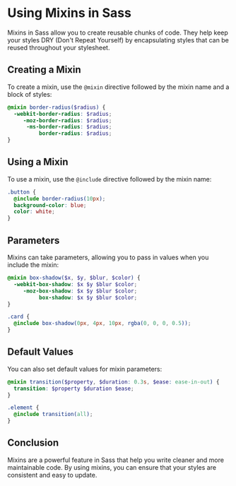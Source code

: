 # Using Mixins in Sass

Mixins in Sass allow you to create reusable chunks of code. They help keep your styles DRY (Don't Repeat Yourself) by encapsulating styles that can be reused throughout your stylesheet.

## Creating a Mixin

To create a mixin, use the `@mixin` directive followed by the mixin name and a block of styles:

```scss
@mixin border-radius($radius) {
  -webkit-border-radius: $radius;
     -moz-border-radius: $radius;
      -ms-border-radius: $radius;
          border-radius: $radius;
}
```

## Using a Mixin

To use a mixin, use the `@include` directive followed by the mixin name:

```scss
.button {
  @include border-radius(10px);
  background-color: blue;
  color: white;
}
```

## Parameters

Mixins can take parameters, allowing you to pass in values when you include the mixin:

```scss
@mixin box-shadow($x, $y, $blur, $color) {
  -webkit-box-shadow: $x $y $blur $color;
     -moz-box-shadow: $x $y $blur $color;
          box-shadow: $x $y $blur $color;
}

.card {
  @include box-shadow(0px, 4px, 10px, rgba(0, 0, 0, 0.5));
}
```

## Default Values

You can also set default values for mixin parameters:

```scss
@mixin transition($property, $duration: 0.3s, $ease: ease-in-out) {
  transition: $property $duration $ease;
}

.element {
  @include transition(all);
}
```

## Conclusion

Mixins are a powerful feature in Sass that help you write cleaner and more maintainable code. By using mixins, you can ensure that your styles are consistent and easy to update.
